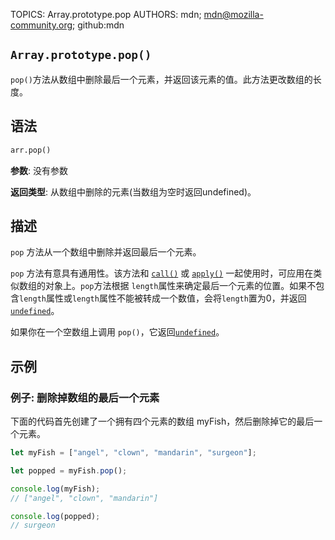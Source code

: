 TOPICS: Array.prototype.pop
AUTHORS: mdn; mdn@mozilla-community.org; github:mdn

## `Array.prototype.pop()`

`pop()`方法从数组中删除最后一个元素，并返回该元素的值。此方法更改数组的长度。

## 语法

```html
arr.pop()
```

**参数**: 没有参数

**返回类型**: 从数组中删除的元素(当数组为空时返回undefined)。

## 描述

`pop` 方法从一个数组中删除并返回最后一个元素。

`pop` 方法有意具有通用性。该方法和 [`call()`](/zh-hans/webfrontend/Function.prototype.call) 或
[`apply()`](/zh-hans/webfrontend/Function.prototype.apply) 一起使用时，可应用在类似数组的对象上。`pop`方法根据 `length`属性来确定最后一个元素的位置。如果不包含`length`属性或`length`属性不能被转成一个数值，会将`length`置为0，并返回[`undefined`](/zh-hans/webfrontend/undefined)。

如果你在一个空数组上调用 `pop()`，它返回[`undefined`](/zh-hans/webfrontend/undefined)。

## 示例

### 例子: 删除掉数组的最后一个元素

下面的代码首先创建了一个拥有四个元素的数组 myFish，然后删除掉它的最后一个元素。

```javascript
let myFish = ["angel", "clown", "mandarin", "surgeon"];

let popped = myFish.pop();

console.log(myFish);
// ["angel", "clown", "mandarin"]

console.log(popped);
// surgeon
```
